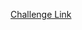 [Challenge Link](https://github.com/makersacademy/course/blob/master/thermostat/5_thermostat_logic.md)
